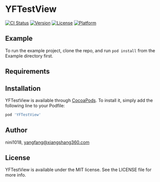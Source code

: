 # YFTestView

[![CI Status](https://img.shields.io/travis/nini1018/YFTestView.svg?style=flat)](https://travis-ci.org/nini1018/YFTestView)
[![Version](https://img.shields.io/cocoapods/v/YFTestView.svg?style=flat)](https://cocoapods.org/pods/YFTestView)
[![License](https://img.shields.io/cocoapods/l/YFTestView.svg?style=flat)](https://cocoapods.org/pods/YFTestView)
[![Platform](https://img.shields.io/cocoapods/p/YFTestView.svg?style=flat)](https://cocoapods.org/pods/YFTestView)

## Example

To run the example project, clone the repo, and run `pod install` from the Example directory first.

## Requirements

## Installation

YFTestView is available through [CocoaPods](https://cocoapods.org). To install
it, simply add the following line to your Podfile:

```ruby
pod 'YFTestView'
```

## Author

nini1018, yangfang@xiangshang360.com

## License

YFTestView is available under the MIT license. See the LICENSE file for more info.

